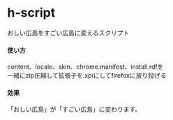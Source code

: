 h-script
========

おしい広島をすごい広島に変えるスクリプト  

#### 使い方
content、locale、skin、chrome.manifest、install.rdfを  
一緒にzip圧縮して拡張子を.xpiにしてfirefoxに放り投げる
  
#### 効果 
「おしい広島」が「すごい広島」に変わります。

